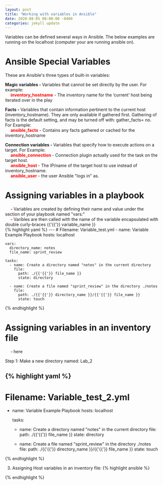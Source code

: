 ```yaml
---
layout: post
title: "Working with variables in Ansible"
date: 2020-08-05 08:00:00 -0400
categories: jekyll update
---
```

Variables can be defined several ways in Ansible. The below examples are running on the localhost (computer your are running ansible on).

<h1><b>Ansible Special Variables</b></h1>
These are Ansible's three types of built-in variables:
    
<b>Magic variables - </b> Variables that cannot be set directly by the user. For example:<br>
&emsp; <b><text style="color: red">inventory_hostname</text></b> - The inventory name for the ‘current’ host being iterated over in the play<br>

<b>Facts - </b> Variables that contain information pertinent to the current host (inventory_hostname). They are only available if gathered first. Gathering of facts is the default setting, and may be turned off with: gather_facts= no. For Example: <br>
&emsp; <b><text style="color: red">ansible_facts</text></b> - Contains any facts gathered or cached for the inventory_hostname<br>

<b>Connection variables -  </b> Variables that specify how to execute actions on a target. For Example: <br>
&emsp; <b><text style="color: red">ansible_connection </text></b> - Connection plugin actually used for the task on the target host.<br>
&emsp; <b><text style="color: red">ansible_host </text></b> - The IP/name of the target host to use instead of inventory_hostname.<br>
&emsp; <b><text style="color: red">ansible_user </text></b> - the user Ansible "logs in" as.<br>

<h1><b>Assigning variables in a playbook</b></h1>
&emsp; <b><text style="color: red"> - </text></b>Variables are created by defining their name and value under the section of your playbook named "vars:"<br>
&emsp; <b><text style="color: red"> - </text></b>Varibles are then called with the name of the variable encapsulated with double curly-braces {{'{{'}} variable_name }}<br>
{% highlight yaml %}
---
# Filename: Variable_test.yml
  - name: Variable Example Playbook
    hosts: localhost

    vars:
      directory_name: notes
      file_name: sprint_review

    tasks:
      - name: Create a directory named "notes" in the current directory
        file:
          path: ./{{'{{'}} file_name }}
          state: directory

      - name: Create a file named "sprint_review" in the directory ./notes
        file:
          path: ./{{'{{'}} directory_name }}/{{'{{'}} file_name }}
          state: touch
{% endhighlight %}

<h1><b>Assigning variables in an inventory file</b></h1>
&emsp; <b><text style="color: red"> - </text></b>here <br>

Step 1: Make a new directory named: Lab_2

{% highlight yaml %}
---
# Filename: Variable_test_2.yml
  - name: Variable Example Playbook
    hosts: localhost

    tasks:
      - name: Create a directory named "notes" in the current directory
        file:
          path: ./{{'{{'}} file_name }}
          state: directory

      - name: Create a file named "sprint_review" in the directory ./notes
        file:
          path: ./{{'{{'}} directory_name }}/{{'{{'}} file_name }}
          state: touch

{% endhighlight %}

3. Assigning Host variables in an inventory file:
{% highlight ansible %}

{% endhighlight %}